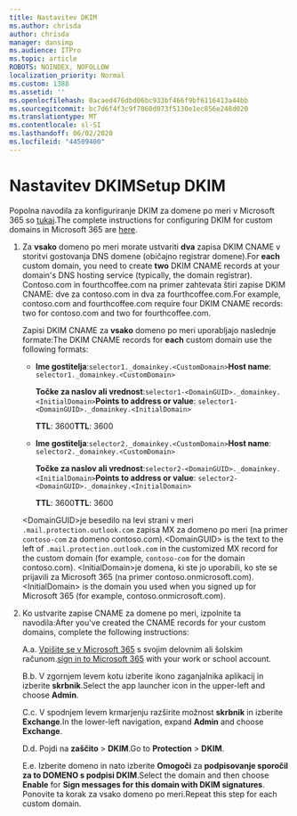 ```yaml
---
title: Nastavitev DKIM
ms.author: chrisda
author: chrisda
manager: dansimp
ms.audience: ITPro
ms.topic: article
ROBOTS: NOINDEX, NOFOLLOW
localization_priority: Normal
ms.custom: 1388
ms.assetid: ''
ms.openlocfilehash: 0acaed476dbd06bc933bf466f9bf6116413a44bb
ms.sourcegitcommit: bc7d6f4f3c9f7060d073f5130e1ec856e248d020
ms.translationtype: MT
ms.contentlocale: sl-SI
ms.lasthandoff: 06/02/2020
ms.locfileid: "44509400"
---
```

# <a name="setup-dkim"></a><span data-ttu-id="3441f-102">Nastavitev DKIM</span><span class="sxs-lookup"><span data-stu-id="3441f-102">Setup DKIM</span></span>

<span data-ttu-id="3441f-103">Popolna navodila za konfiguriranje DKIM za domene po meri v Microsoft 365 so [tukaj](https://docs.microsoft.com/microsoft-365/security/office-365-security/use-dkim-to-validate-outbound-email#steps-you-need-to-do-to-manually-set-up-dkim).</span><span class="sxs-lookup"><span data-stu-id="3441f-103">The complete instructions for configuring DKIM for custom domains in Microsoft 365 are [here](https://docs.microsoft.com/microsoft-365/security/office-365-security/use-dkim-to-validate-outbound-email#steps-you-need-to-do-to-manually-set-up-dkim).</span></span>

1. <span data-ttu-id="3441f-104">Za **vsako** domeno po meri morate ustvariti **dva** zapisa DKIM CNAME v storitvi gostovanja DNS domene (običajno registrar domene).</span><span class="sxs-lookup"><span data-stu-id="3441f-104">For **each** custom domain, you need to create **two** DKIM CNAME records at your domain's DNS hosting service (typically, the domain registrar).</span></span> <span data-ttu-id="3441f-105">Contoso.com in fourthcoffee.com na primer zahtevata štiri zapise DKIM CNAME: dve za contoso.com in dva za fourthcoffee.com.</span><span class="sxs-lookup"><span data-stu-id="3441f-105">For example, contoso.com and fourthcoffee.com require four DKIM CNAME records: two for contoso.com and two for fourthcoffee.com.</span></span>

   <span data-ttu-id="3441f-106">Zapisi DKIM CNAME za **vsako** domeno po meri uporabljajo naslednje formate:</span><span class="sxs-lookup"><span data-stu-id="3441f-106">The DKIM CNAME records for **each** custom domain use the following formats:</span></span>

   - <span data-ttu-id="3441f-107">**Ime gostitelja**:`selector1._domainkey.<CustomDomain>`</span><span class="sxs-lookup"><span data-stu-id="3441f-107">**Host name**: `selector1._domainkey.<CustomDomain>`</span></span>

     <span data-ttu-id="3441f-108">**Točke za naslov ali vrednost**:`selector1-<DomainGUID>._domainkey.<InitialDomain>`</span><span class="sxs-lookup"><span data-stu-id="3441f-108">**Points to address or value**: `selector1-<DomainGUID>._domainkey.<InitialDomain>`</span></span>

     <span data-ttu-id="3441f-109">**TTL**: 3600</span><span class="sxs-lookup"><span data-stu-id="3441f-109">**TTL**: 3600</span></span>

   - <span data-ttu-id="3441f-110">**Ime gostitelja**:`selector2._domainkey.<CustomDomain>`</span><span class="sxs-lookup"><span data-stu-id="3441f-110">**Host name**: `selector2._domainkey.<CustomDomain>`</span></span>

     <span data-ttu-id="3441f-111">**Točke za naslov ali vrednost**:`selector2-<DomainGUID>._domainkey.<InitialDomain>`</span><span class="sxs-lookup"><span data-stu-id="3441f-111">**Points to address or value**: `selector2-<DomainGUID>._domainkey.<InitialDomain>`</span></span>

     <span data-ttu-id="3441f-112">**TTL**: 3600</span><span class="sxs-lookup"><span data-stu-id="3441f-112">**TTL**: 3600</span></span>

   <span data-ttu-id="3441f-113">\<DomainGUID\>je besedilo na levi strani v meri `.mail.protection.outlook.com` zapisa MX za domeno po meri (na primer `contoso-com` za domeno contoso.com).</span><span class="sxs-lookup"><span data-stu-id="3441f-113">\<DomainGUID\> is the text to the left of `.mail.protection.outlook.com` in the customized MX record for the custom domain (for example, `contoso-com` for the domain contoso.com).</span></span> <span data-ttu-id="3441f-114">\<InitialDomain\>je domena, ki ste jo uporabili, ko ste se prijavili za Microsoft 365 (na primer contoso.onmicrosoft.com).</span><span class="sxs-lookup"><span data-stu-id="3441f-114">\<InitialDomain\> is the domain you used when you signed up for Microsoft 365 (for example, contoso.onmicrosoft.com).</span></span>

2. <span data-ttu-id="3441f-115">Ko ustvarite zapise CNAME za domene po meri, izpolnite ta navodila:</span><span class="sxs-lookup"><span data-stu-id="3441f-115">After you've created the CNAME records for your custom domains, complete the following instructions:</span></span>

   <span data-ttu-id="3441f-116">A.</span><span class="sxs-lookup"><span data-stu-id="3441f-116">a.</span></span> <span data-ttu-id="3441f-117">[Vpišite se v Microsoft 365](https://support.office.microsoft.com/article/e9eb7d51-5430-4929-91ab-6157c5a050b4) s svojim delovnim ali šolskim računom.</span><span class="sxs-lookup"><span data-stu-id="3441f-117">[sign in to Microsoft 365](https://support.office.microsoft.com/article/e9eb7d51-5430-4929-91ab-6157c5a050b4) with your work or school account.</span></span>

   <span data-ttu-id="3441f-118">B.</span><span class="sxs-lookup"><span data-stu-id="3441f-118">b.</span></span> <span data-ttu-id="3441f-119">V zgornjem levem kotu izberite ikono zaganjalnika aplikacij in izberite **skrbnik**.</span><span class="sxs-lookup"><span data-stu-id="3441f-119">Select the app launcher icon in the upper-left and choose **Admin**.</span></span>

   <span data-ttu-id="3441f-120">C.</span><span class="sxs-lookup"><span data-stu-id="3441f-120">c.</span></span> <span data-ttu-id="3441f-121">V spodnjem levem krmarjenju razširite možnost **skrbnik** in izberite **Exchange**.</span><span class="sxs-lookup"><span data-stu-id="3441f-121">In the lower-left navigation, expand **Admin** and choose **Exchange**.</span></span>

   <span data-ttu-id="3441f-122">D.</span><span class="sxs-lookup"><span data-stu-id="3441f-122">d.</span></span> <span data-ttu-id="3441f-123">Pojdi na **zaščito**  >  **DKIM**.</span><span class="sxs-lookup"><span data-stu-id="3441f-123">Go to **Protection** > **DKIM**.</span></span>

   <span data-ttu-id="3441f-124">E.</span><span class="sxs-lookup"><span data-stu-id="3441f-124">e.</span></span> <span data-ttu-id="3441f-125">Izberite domeno in nato izberite **Omogoči** za **podpisovanje sporočil za to DOMENO s podpisi DKIM**.</span><span class="sxs-lookup"><span data-stu-id="3441f-125">Select the domain and then choose **Enable** for **Sign messages for this domain with DKIM signatures**.</span></span> <span data-ttu-id="3441f-126">Ponovite ta korak za vsako domeno po meri.</span><span class="sxs-lookup"><span data-stu-id="3441f-126">Repeat this step for each custom domain.</span></span>
